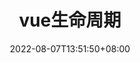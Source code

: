 ---
title: vue生命周期 
date: 2022-08-07T13:51:50+08:00
category: 
  - Tech
tags: []
description: ""
cover: ""
draft: true
---